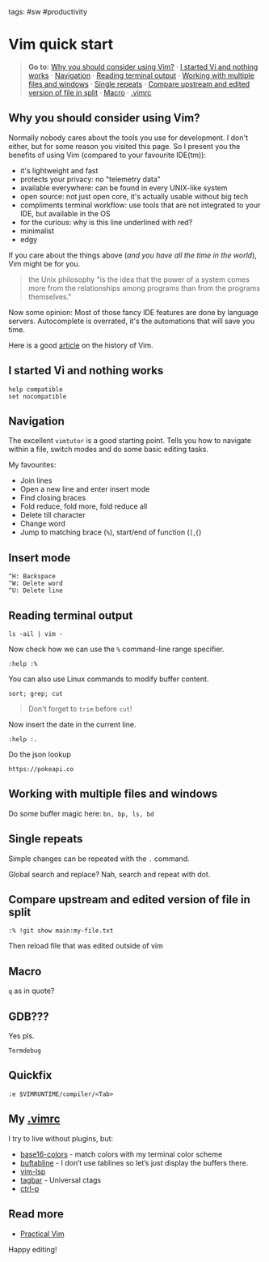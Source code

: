 tags: #sw #productivity

Vim quick start
===============

> **Go to:** [Why you should consider using Vim?] · [I started Vi and
> nothing works] · [Navigation] · [Reading terminal output] · [Working
> with multiple files and windows] · [Single repeats] · [Compare
> upstream and edited version of file in split] · [Macro] · [.vimrc]

Why you should consider using Vim?
----------------------------------

Normally nobody cares about the tools you use for development. I don't
either, but for some reason you visited this page. So I present you the
benefits of using Vim (compared to your favourite IDE(tm)):

-   it's lightweight and fast
-   protects your privacy: no "telemetry data"
-   available everywhere: can be found in every UNIX-like system
-   open source: not just open core, it's actually usable without big
    tech
-   compliments terminal workflow: use tools that are not integrated to
    your IDE, but available in the OS
-   for the curious: why is this line underlined with red?
-   minimalist
-   edgy

If you care about the things above (*and you have all the time in the
world*), Vim might be for you.

> the Unix philosophy "is the idea that the power of a system comes more
> from the relationships among programs than from the programs
> themselves."

Now some opinion: Most of those fancy IDE features are done by language
servers. Autocomplete is overrated, it's the automations that will save
you time.

Here is a good [article] on the history of Vim.

I started Vi and nothing works
------------------------------

    help compatible
    set nocompatible

Navigation
----------

The excellent `vimtutor` is a good starting point. Tells you how to
navigate within a file, switch modes and do some basic editing tasks.

My favourites:

-   Join lines
-   Open a new line and enter insert mode
-   Find closing braces
-   Fold reduce, fold more, fold reduce all
-   Delete till character
-   Change word
-   Jump to matching brace (`%`), start/end of function (`[`,`{`)

Insert mode
-----------

    ^H: Backspace
    ^W: Delete word
    ^U: Delete line

Reading terminal output
-----------------------

    ls -ail | vim -

Now check how we can use the `%` command-line range specifier.

    :help :%

You can also use Linux commands to modify buffer content.

    sort; grep; cut

> Don't forget to `trim` before `cut`!

Now insert the date in the current line.

    :help :.

Do the json lookup

    https://pokeapi.co

Working with multiple files and windows
---------------------------------------

Do some buffer magic here: `bn, bp, ls, bd`

Single repeats
--------------

Simple changes can be repeated with the `.` command.

Global search and replace? Nah, search and repeat with dot.

Compare upstream and edited version of file in split
----------------------------------------------------

    :% !git show main:my-file.txt

Then reload file that was edited outside of vim

Macro
-----

`q` as in quote?

GDB???
------

Yes pls.

    Termdebug

Quickfix
--

    :e $VIMRUNTIME/compiler/<Tab>

My [.vimrc][1]
--------------

I try to live without plugins, but:

-   [base16-colors] - match colors with my terminal color scheme
-   [buftabline] - I don’t use tablines so let’s just display the
    buffers there.
-   [vim-lsp]
-   [tagbar] - Universal ctags
-   [ctrl-p]

Read more
---------

-   [Practical Vim]

Happy editing!

  [Vim quick start]: #vim-quick-start
  [Why you should consider using Vim?]: #why-you-should-consider-using-vim
  [I started Vi and nothing works]: #i-started-vi-and-nothing-works
  [Navigation]: #navigation
  [Insert mode]: #insert-mode
  [Reading terminal output]: #reading-terminal-output
  [Working with multiple files and windows]: #working-with-multiple-files-and-windows
  [Single repeats]: #single-repeats
  [Compare upstream and edited version of file in split]: #compare-upstream-and-edited-version-of-file-in-split
  [Macro]: #macro
  [GDB???]: #gdb
  [My .vimrc]: #my-vimrc
  [Read more]: #read-more
  [.vimrc]: #vimrc
  [article]: https://pikuma.com/blog/origins-of-vim-text-editor
  [1]: https://github.com/davidjenei/dotfiles/blob/master/.vimrc
  [base16-colors]: https://github.com/chriskempson/base16-vim
  [buftabline]: https://github.com/ap/vim-buftabline
  [vim-lsp]: https://github.com/prabirshrestha/vim-lsp
  [tagbar]: https://github.com/preservim/tagbar
  [ctrl-p]: https://github.com/kien/ctrlp.vim
  [Practical Vim]: https://www.goodreads.com/it/book/show/13607232
